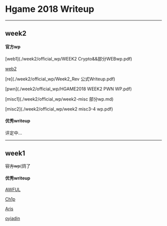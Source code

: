 # Hgame 2018 Writeup

---

## week2

#### 官方wp

[web1](./week2/official_wp/WEEK2 Crypto&&部分WEBwp.pdf)

[web2](./week2/official_wp/week2_web_wp.pdf)

[re](./week2/official_wp/Week2_Rev 公式Writeup.pdf)

[pwn](./week2/official_wp/HGAME2018 WEEK2 PWN WP.pdf)

[misc1](./week2/official_wp/week2-misc 部分wp.md)

[misc2](./week2/official_wp/week2 misc3-4 wp.pdf)

#### 优秀writeup

评定中...

---

## week1

~~官方wp~~(鸽了

#### 优秀writeup

[AWFUL](./week1/AWFUL_Week1.pdf)

[Ch1p](./week1/Ch1p_week1.pdf)

[Aris](./week1/week1-Aris.pdf)

[oyiadin](./week1/oyiadin_week1.pdf)
